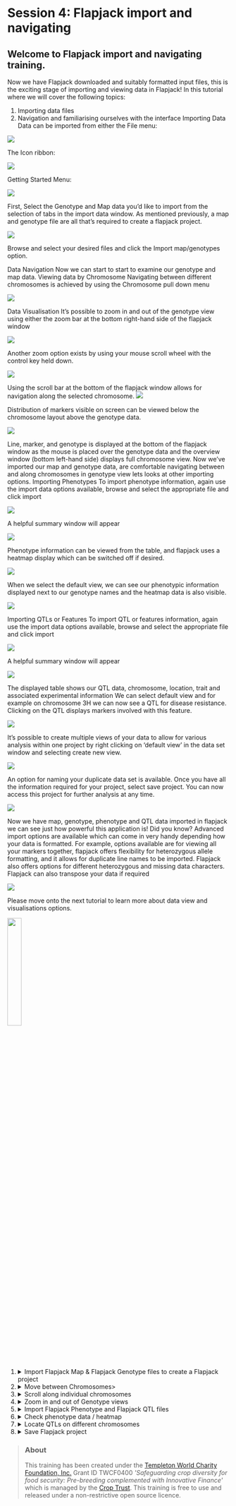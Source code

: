 # Session 4: Flapjack import and navigating

## Welcome to Flapjack import and navigating training.

Now we have Flapjack downloaded and suitably formatted input files, this is the exciting stage of importing and viewing data in Flapjack!
In this tutorial where we will cover the following topics:
1)	Importing data files
2)	Navigation and familiarising ourselves with the interface
Importing Data
Data can be imported from either the File menu:

<img src="flapjack-4/flapjack1.png" style="max-width: 100%;">

The Icon ribbon:

<img src="flapjack-4/flapjack2.png" style="max-width: 100%;">

Getting Started Menu:

<img src="flapjack-4/flapjack3.png" style="max-width: 100%;">

First, Select the Genotype and Map data you’d like to import from the selection of tabs in the import data window. As mentioned previously, a map and genotype file are all that’s required to create a flapjack project.

<img src="flapjack-4/flapjack4.png" style="max-width: 100%;">

Browse and select your desired files and click the Import map/genotypes option.


Data Navigation 
Now we can start to start to examine our genotype and map data.
Viewing data by Chromosome
Navigating between different chromosomes is achieved by using the Chromosome pull down menu

<img src="flapjack-4/flapjack5.png" style="max-width: 100%;">

Data Visualisation
It’s possible to zoom in and out of the genotype view using either the zoom bar at the bottom right-hand side of the flapjack window 

<img src="flapjack-4/flapjack6.png" style="max-width: 100%;">

Another zoom option exists by using your mouse scroll wheel with the control key held down.

<img src="flapjack-4/flapjack7.png" style="max-width: 100%;">

Using the scroll bar at the bottom of the flapjack window allows for navigation along the selected chromosome.
<img src="flapjack-4/flapjack8.png" style="max-width: 100%;">

Distribution of markers visible on screen can be viewed below the chromosome layout above the genotype data.

<img src="flapjack-4/flapjack9.png" style="max-width: 100%;">

Line, marker, and genotype is displayed at the bottom of the flapjack window as the mouse is placed over the genotype data and the overview window (bottom left-hand side) displays full chromosome view.
Now we’ve imported our map and genotype data, are comfortable navigating between and along chromosomes in genotype view lets looks at other importing options.
Importing Phenotypes
To import phenotype information, again use the import data options available, browse and select the appropriate file and click import


<img src="flapjack-4/flapjack10.png" style="max-width: 100%;">

A helpful summary window will appear

<img src="flapjack-4/flapjack11.png" style="max-width: 100%;">

Phenotype information can be viewed from the table, and flapjack uses a heatmap display which can be switched off if desired. 

<img src="flapjack-4/flapjack12.png" style="max-width: 100%;">

When we select the default view, we can see our phenotypic information displayed next to our genotype names and the heatmap data is also visible.

<img src="flapjack-4/flapjack13.png" style="max-width: 100%;">

Importing QTLs or Features
To import QTL or features information, again use the import data options available, browse and select the appropriate file and click import

<img src="flapjack-4/flapjack14.png" style="max-width: 100%;">

A helpful summary window will appear

<img src="flapjack-4/flapjack15.png" style="max-width: 100%;">

The displayed table shows our QTL data, chromosome, location, trait and associated experimental information
We can select default view and for example on chromosome 3H we can now see a QTL for disease resistance. Clicking on the QTL displays markers involved with this feature.


<img src="flapjack-4/flapjack16.png" style="max-width: 100%;">

It’s possible to create multiple views of your data to allow for various analysis within one project by right clicking on ‘default view’ in the data set window and selecting create new view. 

<img src="flapjack-4/flapjack17.png" style="max-width: 100%;">

An option for naming your duplicate data set is available.
Once you have all the information required for your project, select save project. You can now access this project for further analysis at any time.

<img src="flapjack-4/flapjack18.png" style="max-width: 100%;">

Now we have map, genotype, phenotype and QTL data imported in flapjack we can see just how powerful this application is!
Did you know?
Advanced import options are available which can come in very handy depending how your data is formatted.
For example, options available are for viewing all your markers together, flapjack offers flexibility for heterozygous allele formatting, and it allows for duplicate line names to be imported. Flapjack also offers options for different heterozygous and missing data characters. Flapjack can also transpose your data if required

<img src="flapjack-4/flapjack19.png" style="max-width: 100%;">


Please move onto the next tutorial to learn more about data view and visualisations options.

<a href="https://www.youtube.com/watch?v=4rVbd7EIZnw"><img src="https://img.youtube.com/vi/4rVbd7EIZnw/0.jpg" width="25%"></a>

<br/>

1.	<details><summary>Import Flapjack Map & Flapjack Genotype files to create a Flapjack project</summary>Hello World</details>
2.	<details><summary>Move between Chromosomes></summary>Hello World</details> 
3.	<details><summary>Scroll along individual chromosomes</summary>Hello World</details>
4.	<details><summary>Zoom in and out of Genotype views</summary>Hello World</details>
5.	<details><summary>Import Flapjack Phenotype and Flapjack QTL files</summary>Hello World</details>
6.	<details><summary>Check phenotype data / heatmap</summary>Hello World</details>
7.	<details><summary>Locate QTLs on different chromosomes</summary>Hello World</details>
8.	<details><summary>Save Flapjack project</summary>Hello World</details>



> ### About
> This training has been created under the <a href="https://www.templetonworldcharity.org/">Templeton World Charity Foundation, Inc.</a> Grant ID TWCF0400 *'Safeguarding crop diversity for food security: Pre-breeding complemented with Innovative Finance'* which is managed by the <a href="https://www.croptrust.org/">Crop Trust</a>. This training is free to use and released under a non-restrictive open source licence.
